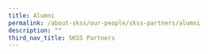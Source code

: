 ```yaml
---
title: Alumni
permalink: /about-skss/our-people/skss-partners/alumni
description: ""
third_nav_title: SKSS Partners
---
```


